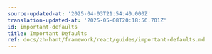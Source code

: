 ```yaml
---
source-updated-at: '2025-04-03T21:54:40.000Z'
translation-updated-at: '2025-05-08T20:18:56.701Z'
id: important-defaults
title: Important Defaults
ref: docs/zh-hant/framework/react/guides/important-defaults.md
---
```

